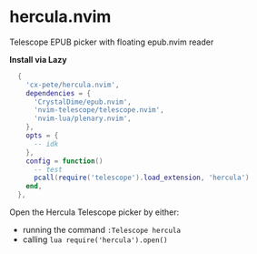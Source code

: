# hercula.nvim
Telescope EPUB picker with floating epub.nvim reader

**Install via Lazy**
```lua
  {
    'cx-pete/hercula.nvim',
    dependencies = {
      'CrystalDime/epub.nvim',
      'nvim-telescope/telescope.nvim',
      'nvim-lua/plenary.nvim',
    },
    opts = {
      -- idk
    },
    config = function()
      -- test
      pcall(require('telescope').load_extension, 'hercula')
    end,
  },
```

Open the Hercula Telescope picker by either:

- running the command `:Telescope hercula`
- calling `lua require('hercula').open()`
